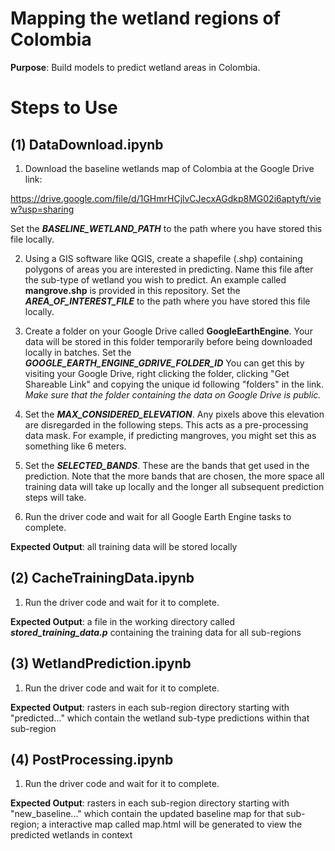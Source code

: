 # Mapping the wetland regions of Colombia

**Purpose**: Build models to predict wetland areas in Colombia.

# Steps to Use

## (1) DataDownload.ipynb

1. Download the baseline wetlands map of Colombia at the Google Drive link:

https://drive.google.com/file/d/1GHmrHCjlvCJecxAGdkp8MG02i6aptyft/view?usp=sharing

Set the ***BASELINE_WETLAND_PATH*** to the path where you have stored this file locally.

2. Using a GIS software like QGIS, create a shapefile (.shp) containing polygons of areas you are interested in predicting. Name this file after the sub-type of wetland you wish to predict. An example called **mangrove.shp** is provided in this repository. Set the ***AREA_OF_INTEREST_FILE*** to the path where you have stored this file locally.

3. Create a folder on your Google Drive called **GoogleEarthEngine**. Your data will be stored in this folder temporarily before being downloaded locally in batches. Set the ***GOOGLE_EARTH_ENGINE_GDRIVE_FOLDER_ID*** You can get this by visiting your Google Drive, right clicking the folder, clicking "Get Shareable Link" and copying the unique id following "folders" in the link. *Make sure that the folder containing the data on Google Drive is public.*

4. Set the ***MAX_CONSIDERED_ELEVATION***. Any pixels above this elevation are disregarded in the following steps. This acts as a pre-processing data mask. For example, if predicting mangroves, you might set this as something like 6 meters.

5. Set the ***SELECTED_BANDS***. These are the bands that get used in the prediction. Note that the more bands that are chosen, the more space all training data will take up locally and the longer all subsequent prediction steps will take.

6. Run the driver code and wait for all Google Earth Engine tasks to complete.

**Expected Output**: all training data will be stored locally

## (2) CacheTrainingData.ipynb

1. Run the driver code and wait for it to complete.

**Expected Output**: a file in the working directory called ***stored_training_data.p*** containing the training data for all sub-regions

## (3) WetlandPrediction.ipynb

1. Run the driver code and wait for it to complete.

**Expected Output**: rasters in each sub-region directory starting with "predicted..." which contain the wetland sub-type predictions within that sub-region

## (4) PostProcessing.ipynb

1. Run the driver code and wait for it to complete.

**Expected Output**: rasters in each sub-region directory starting with "new_baseline..." which contain the updated baseline map for that sub-region; a interactive map called map.html will be generated to view the predicted wetlands in context


